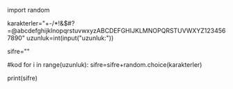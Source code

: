 import random

karakterler="+-/*!&$#?=@abcdefghijklnopqrstuvwxyzABCDEFGHIJKLMNOPQRSTUVWXYZ1234567890"
uzunluk=int(input("uzunluk:"))

sifre=""

#kod
for i in range(uzunluk):
    sifre=sifre+random.choice(karakterler)

print(sifre)
